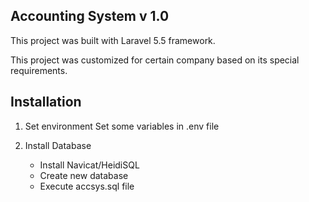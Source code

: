## Accounting System v 1.0
This project was built with Laravel 5.5 framework.

This project was customized for certain company based on its special requirements.

## Installation
1.  Set environment 
    Set some variables in .env file

2.  Install Database
    - Install Navicat/HeidiSQL
    - Create new database
    - Execute accsys.sql file
